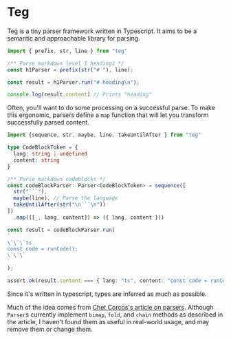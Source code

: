 # Teg

Teg is a tiny parser framework written in Typescript. It aims to be a semantic and approachable library for parsing.

```ts
import { prefix, str, line } from "teg"

/** Parse markdown level 1 headings */
const h1Parser = prefix(str("# "), line);

const result = h1Parser.run("# heading\n");

console.log(result.content) // Prints "heading"
```

Often, you'll want to do some processing on a successful parse. To make this ergonomic, parsers define a `map` function that will let you transform successfully parsed content.

```ts
import {sequence, str, maybe, line, takeUntilAfter } from "teg"

type CodeBlockToken = {
  lang: string | undefined
  content: string
}

/** Parse markdown codeblocks */
const codeBlockParser: Parser<CodeBlockToken> = sequence([
  str("```"),
  maybe(line), // Parse the language
  takeUntilAfter(str("\n```\n"))
])
  .map(([_, lang, content]) => ({ lang, content }))

const result = codeBlockParser.run(
`
\`\`\`ts
const code = runCode();
\`\`\`
`
);

assert.ok(result.content === { lang: "ts", content: "const code = runCode();" })

```

Since it's written in typescript, types are inferred as much as possible.

Much of the idea comes from [Chet Corcos's article on parsers](https://medium.com/@chetcorcos/introduction-to-parsers-644d1b5d7f3d). Although `Parser`s currently implement `bimap`, `fold`, and `chain` methods as described in the article, I haven't found them as useful in real-world usage, and may remove them or change them.
